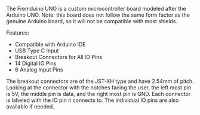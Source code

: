 The Fremduino UNO is a custom microcontroller board modeled after the Arduino UNO.  Note: this board does not follow the same form factor as the genuine Arduino board, so it will not be compatible with most shields.

Features:
- Compatible with Arduino IDE
- USB Type C Input
- Breakout Connectors for All IO Pins
- 14 Digital IO Pins
- 6 Analog Input Pins

The breakout connectors are of the JST-XH type and have 2.54mm of pitch.  Looking at the connector with the notches facing the user, the left most pin is 5V, the middle pin is data, and the right most pin is GND.  Each connector is labeled with the IO pin it connects to.  The individual IO pins are also available if needed.
